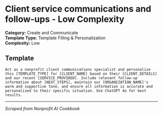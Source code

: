 # Client service communications and follow-ups - Low Complexity

**Category:** Create and Communicate  
**Template Type:** Template Filling & Personalization  
**Complexity:** Low

## Template

```
Act as a nonprofit client communications specialist and personalize this [TEMPLATE_TYPE] for [CLIENT_NAME] based on their [CLIENT_DETAILS] and our recent [SERVICE_PROVIDED]. Include relevant follow-up information about [NEXT_STEPS], maintain our [ORGANIZATION_NAME]'s warm and supportive tone, and ensure all information is accurate and personalized to their specific situation. Use ChatGPT 4o for best results.
```

---
*Scraped from Nonprofit AI Cookbook*
